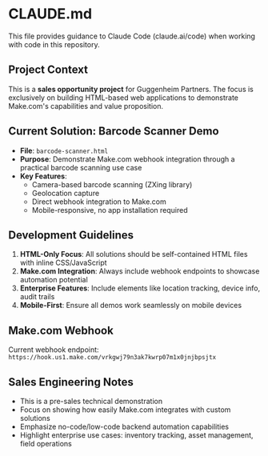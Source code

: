 # CLAUDE.md

This file provides guidance to Claude Code (claude.ai/code) when working with code in this repository.

## Project Context
This is a **sales opportunity project** for Guggenheim Partners. The focus is exclusively on building HTML-based web applications to demonstrate Make.com's capabilities and value proposition.

## Current Solution: Barcode Scanner Demo
- **File**: `barcode-scanner.html`
- **Purpose**: Demonstrate Make.com webhook integration through a practical barcode scanning use case
- **Key Features**:
  - Camera-based barcode scanning (ZXing library)
  - Geolocation capture
  - Direct webhook integration to Make.com
  - Mobile-responsive, no app installation required

## Development Guidelines
1. **HTML-Only Focus**: All solutions should be self-contained HTML files with inline CSS/JavaScript
2. **Make.com Integration**: Always include webhook endpoints to showcase automation potential
3. **Enterprise Features**: Include elements like location tracking, device info, audit trails
4. **Mobile-First**: Ensure all demos work seamlessly on mobile devices

## Make.com Webhook
Current webhook endpoint: `https://hook.us1.make.com/vrkgwj79n3ak7kwrp07m1x0jnjbpsjtx`

## Sales Engineering Notes
- This is a pre-sales technical demonstration
- Focus on showing how easily Make.com integrates with custom solutions
- Emphasize no-code/low-code backend automation capabilities
- Highlight enterprise use cases: inventory tracking, asset management, field operations